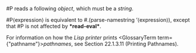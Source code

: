  



#P reads a following *object*, which must be a *string*. 



#P⟨expression⟩ is equivalent to #.(parse-namestring ’⟨expression⟩), except that #P is not affected by **\*read-eval\***. 



For information on how the *Lisp printer* prints <GlossaryTerm  term={"pathname"}><i>pathnames</i></GlossaryTerm>, see Section 22.1.3.11 (Printing Pathnames). 



